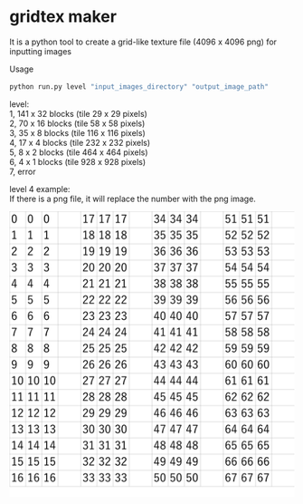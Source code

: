 # gridtex maker

It is a python tool to create a grid-like texture file (4096 x 4096 png) for inputting images  

Usage  
```python
python run.py level "input_images_directory" "output_image_path"
```
level:  
1, 141 x 32 blocks (tile 29 x 29 pixels)  
2, 70 x 16 blocks (tile 58 x 58 pixels)  
3, 35 x 8 blocks (tile 116 x 116 pixels)  
4, 17 x 4 blocks (tile 232 x 232 pixels)  
5, 8 x 2 blocks (tile 464 x 464 pixels)  
6, 4 x 1 blocks (tile 928 x 928 pixels)  
7, error  

level 4 example:  
If there is a png file, it will replace the number with the png image.  

![test](test.png)
